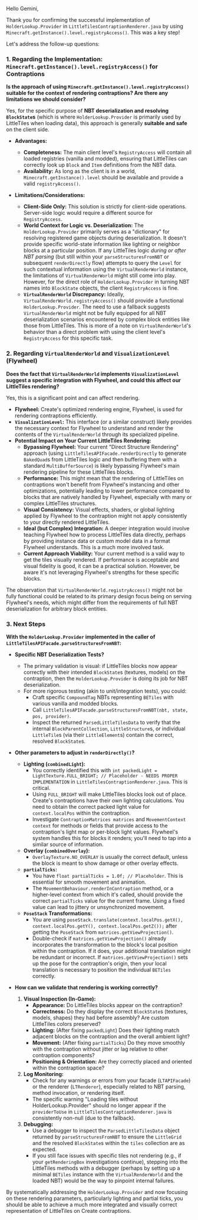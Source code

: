 Hello Gemini,

Thank you for confirming the successful implementation of `HolderLookup.Provider` in `LittleTilesContraptionRenderer.java` by using `Minecraft.getInstance().level.registryAccess()`. This was a key step!

Let's address the follow-up questions:

### 1. Regarding the Implementation: `Minecraft.getInstance().level.registryAccess()` for Contraptions

**Is the approach of using `Minecraft.getInstance().level.registryAccess()` suitable for the context of rendering contraptions? Are there any limitations we should consider?**

Yes, for the specific purpose of **NBT deserialization and resolving `BlockState`s** (which is where `HolderLookup.Provider` is primarily used by LittleTiles when loading data), this approach is generally **suitable and safe** on the client side.

* **Advantages:**
    * **Completeness:** The main client level's `RegistryAccess` will contain all loaded registries (vanilla and modded), ensuring that LittleTiles can correctly look up `Block` and `Item` definitions from the NBT data.
    * **Availability:** As long as the client is in a world, `Minecraft.getInstance().level` should be available and provide a valid `registryAccess()`.

* **Limitations/Considerations:**
    * **Client-Side Only:** This solution is strictly for client-side operations. Server-side logic would require a different source for `RegistryAccess`.
    * **World Context for Logic vs. Deserialization:** The `HolderLookup.Provider` primarily serves as a "dictionary" for resolving registered game objects during deserialization. It doesn't provide specific world-state information like lighting or neighbor blocks at a particular position. If any LittleTiles logic *during or after NBT parsing* (but still within your `parseStructuresFromNBT` or subsequent `renderDirectly` flow) attempts to query the `Level` for such contextual information using the `VirtualRenderWorld` instance, the limitations of `VirtualRenderWorld` might still come into play. However, for the direct role of `HolderLookup.Provider` in turning NBT names into `BlockState` objects, the client `RegistryAccess` is fine.
    * **`VirtualRenderWorld` Discrepancy:** Ideally, `VirtualRenderWorld.registryAccess()` should provide a functional `HolderLookup.Provider`. The need to use a fallback suggests `VirtualRenderWorld` might not be fully equipped for all NBT deserialization scenarios encountered by complex block entities like those from LittleTiles. This is more of a note on `VirtualRenderWorld`'s behavior than a direct problem with using the client level's `RegistryAccess` for this specific task.

### 2. Regarding `VirtualRenderWorld` and `VisualizationLevel` (Flywheel)

**Does the fact that `VirtualRenderWorld` implements `VisualizationLevel` suggest a specific integration with Flywheel, and could this affect our LittleTiles rendering?**

Yes, this is a significant point and can affect rendering.

* **Flywheel:** Create's optimized rendering engine, Flywheel, is used for rendering contraptions efficiently.
* **`VisualizationLevel`:** This interface (or a similar construct) likely provides the necessary context for Flywheel to understand and render the contents of the `VirtualRenderWorld` through its specialized pipeline.
* **Potential Impact on Your Current LittleTiles Rendering:**
    * **Bypassing Flywheel:** Your current "Direct Structure Rendering" approach (using `LittleTilesAPIFacade.renderDirectly` to generate `BakedQuad`s from LittleTiles logic and then buffering them with a standard `MultiBufferSource`) is likely bypassing Flywheel's main rendering pipeline for these LittleTiles blocks.
    * **Performance:** This might mean that the rendering of LittleTiles on contraptions won't benefit from Flywheel's instancing and other optimizations, potentially leading to lower performance compared to blocks that are natively handled by Flywheel, especially with many or complex LittleTiles structures.
    * **Visual Consistency:** Visual effects, shaders, or global lighting applied by Flywheel to the contraption might not apply consistently to your directly rendered LittleTiles.
    * **Ideal (but Complex) Integration:** A deeper integration would involve teaching Flywheel how to process LittleTiles data directly, perhaps by providing instance data or custom model data in a format Flywheel understands. This is a much more involved task.
    * **Current Approach Viability:** Your current method is a valid way to get the tiles visually rendered. If performance is acceptable and visual fidelity is good, it can be a practical solution. However, be aware it's not leveraging Flywheel's strengths for these specific blocks.

The observation that `VirtualRenderWorld.registryAccess()` might not be fully functional could be related to its primary design focus being on serving Flywheel's needs, which might differ from the requirements of full NBT deserialization for arbitrary block entities.

### 3. Next Steps

**With the `HolderLookup.Provider` implemented in the caller of `LittleTilesAPIFacade.parseStructuresFromNBT`:**

* **Specific NBT Deserialization Tests?**
    * The primary validation is visual: if LittleTiles blocks now appear correctly with their intended `BlockState`s (textures, models) on the contraption, then the `HolderLookup.Provider` is doing its job for NBT deserialization.
    * For more rigorous testing (akin to unit/integration tests), you could:
        * Craft specific `CompoundTag` NBTs representing `BETiles` with various vanilla and modded blocks.
        * Call `LittleTilesAPIFacade.parseStructuresFromNBT(nbt, state, pos, provider)`.
        * Inspect the returned `ParsedLittleTilesData` to verify that the internal `BlockParentCollection`, `LittleStructure`s, or individual `LittleTile`s (via their `LittleElement`s) contain the correct, resolved `BlockState`s.

* **Other parameters to adjust in `renderDirectly()`?**
    * **Lighting (`combinedLight`):**
        * You correctly identified this with `int packedLight = LightTexture.FULL_BRIGHT; // Placeholder - NEEDS PROPER IMPLEMENTATION` in `LittleTilesContraptionRenderer.java`. This is critical.
        * Using `FULL_BRIGHT` will make LittleTiles blocks look out of place. Create's contraptions have their own lighting calculations. You need to obtain the correct packed light value for `context.localPos` within the contraption.
        * Investigate `ContraptionMatrices matrices` and `MovementContext context` for methods or fields that provide access to the contraption's light map or per-block light values. Flywheel's system handles this for blocks it renders; you'll need to tap into a similar source of information.
    * **Overlay (`combinedOverlay`):**
        * `OverlayTexture.NO_OVERLAY` is usually the correct default, unless the block is meant to show damage or other overlay effects.
    * **`partialTicks`:**
        * You have `float partialTicks = 1.0f; // Placeholder`. This is essential for smooth movement and animation.
        * The `MovementBehaviour.renderInContraption` method, or a higher-level context from which it's called, should provide the correct `partialTicks` value for the current frame. Using a fixed value can lead to jittery or unsynchronized movement.
    * **`PoseStack` Transformations:**
        * You are using `poseStack.translate(context.localPos.getX(), context.localPos.getY(), context.localPos.getZ());` after getting the `PoseStack` from `matrices.getViewProjection()`.
        * Double-check if `matrices.getViewProjection()` already incorporates the transformation to the block's local position within the contraption. If it does, your additional translation might be redundant or incorrect. If `matrices.getViewProjection()` sets up the pose for the contraption's origin, then your local translation is necessary to position the individual `BETiles` correctly.

* **How can we validate that rendering is working correctly?**
    1.  **Visual Inspection (In-Game):**
        * **Appearance:** Do LittleTiles blocks appear on the contraption?
        * **Correctness:** Do they display the correct `BlockState`s (textures, models, shapes) they had before assembly? Are custom LittleTiles colors preserved?
        * **Lighting:** (After fixing `packedLight`) Does their lighting match adjacent blocks on the contraption and the overall ambient light?
        * **Movement:** (After fixing `partialTicks`) Do they move smoothly with the contraption without jitter or lag relative to other contraption components?
        * **Positioning & Orientation:** Are they correctly placed and oriented within the contraption space?
    2.  **Log Monitoring:**
        * Check for any warnings or errors from your facade (`LTAPIFacade`) or the renderer (`LTRenderer`), especially related to NBT parsing, method invocation, or rendering itself.
        * The specific warning "Loading tiles without HolderLookup.Provider" should no longer appear if the `providerToUse` in `LittleTilesContraptionRenderer.java` is consistently non-null (due to the fallback).
    3.  **Debugging:**
        * Use a debugger to inspect the `ParsedLittleTilesData` object returned by `parseStructuresFromNBT` to ensure the `LittleGrid` and the resolved `BlockState`s within the `tiles` collection are as expected.
        * If you still face issues with specific tiles not rendering (e.g., if your `getRenderingBox` investigations continue), stepping into the LittleTiles methods with a debugger (perhaps by setting up a minimal `BETiles` instance with the `VirtualRenderWorld` and the loaded NBT) would be the way to pinpoint internal failures.

By systematically addressing the `HolderLookup.Provider` and now focusing on these rendering parameters, particularly lighting and partial ticks, you should be able to achieve a much more integrated and visually correct representation of LittleTiles on Create contraptions.